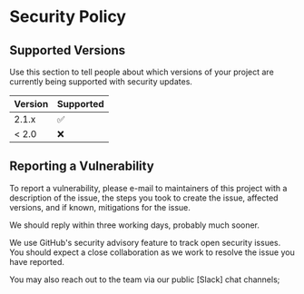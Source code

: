 # Security Policy

## Supported Versions

Use this section to tell people about which versions of your project are
currently being supported with security updates.

| Version | Supported               |
| ---------- | -------------------------- |
| 2.1.x     | :white_check_mark: |
| < 2.0     | :x:                             |

## Reporting a Vulnerability

To report a vulnerability, please e-mail to maintainers of this project with a description of the issue,
the steps you took to create the issue, affected versions, and if known, mitigations for the issue.

We should reply within three working days, probably much sooner.

We use GitHub's security advisory feature to track open security issues. You should expect
a close collaboration as we work to resolve the issue you have reported.

You may also reach out to the team via our public [Slack] chat channels;